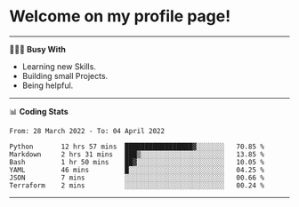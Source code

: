 # Welcome on my profile page!
<!-- print(("dralla"[::-1]+"s").capitalize()) -->

---
👨🏻‍💻 **Busy With**
* Learning new Skills.
* Building small Projects.
* Being helpful.

---
📊 **Coding Stats**
<!--START_SECTION:waka-->

```text
From: 28 March 2022 - To: 04 April 2022

Python       12 hrs 57 mins  █████████████████▓░░░░░░░   70.85 %
Markdown     2 hrs 31 mins   ███▒░░░░░░░░░░░░░░░░░░░░░   13.85 %
Bash         1 hr 50 mins    ██▓░░░░░░░░░░░░░░░░░░░░░░   10.05 %
YAML         46 mins         █░░░░░░░░░░░░░░░░░░░░░░░░   04.25 %
JSON         7 mins          ░░░░░░░░░░░░░░░░░░░░░░░░░   00.66 %
Terraform    2 mins          ░░░░░░░░░░░░░░░░░░░░░░░░░   00.24 %
```

<!--END_SECTION:waka-->
---
